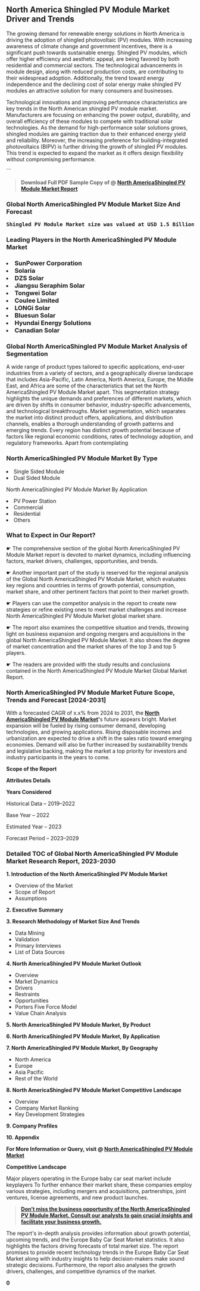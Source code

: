 <p><h2>North America Shingled PV Module Market Driver and Trends</h2><p>The growing demand for renewable energy solutions in North America is driving the adoption of shingled photovoltaic (PV) modules. With increasing awareness of climate change and government incentives, there is a significant push towards sustainable energy. Shingled PV modules, which offer higher efficiency and aesthetic appeal, are being favored by both residential and commercial sectors. The technological advancements in module design, along with reduced production costs, are contributing to their widespread adoption. Additionally, the trend toward energy independence and the declining cost of solar energy make shingled PV modules an attractive solution for many consumers and businesses.</p><p>Technological innovations and improving performance characteristics are key trends in the North American shingled PV module market. Manufacturers are focusing on enhancing the power output, durability, and overall efficiency of these modules to compete with traditional solar technologies. As the demand for high-performance solar solutions grows, shingled modules are gaining traction due to their enhanced energy yield and reliability. Moreover, the increasing preference for building-integrated photovoltaics (BIPV) is further driving the growth of shingled PV modules. This trend is expected to expand the market as it offers design flexibility without compromising performance.</p>```</p><blockquote id="" class=""><strong>Download Full PDF Sample Copy of @&nbsp;<a href="https://www.verifiedmarketreports.com/download-sample/?rid=304416&utm_source=GitHub-Jan&utm_medium=260" target="_blank">North AmericaShingled PV Module Market Report</a>&nbsp;&nbsp;</strong></blockquote><h3 id="" class=""><strong>Global&nbsp;North AmericaShingled PV Module Market Size And Forecast</strong></h3><pre class="reader-text-block__code-block"><strong>Shingled PV Module Market size was valued at USD 1.5 Billion in 2022 and is projected to reach USD 6.1 Billion by 2030, growing at a CAGR of 19.3% from 2024 to 2030.</strong></pre><h3 id="" class="">Leading Players in the&nbsp;North AmericaShingled PV Module Market</h3><h3 class=""></Li><Li>SunPower Corporation</Li><Li> Solaria</Li><Li> DZS Solar</Li><Li> Jiangsu Seraphim Solar</Li><Li> Tongwei Solar</Li><Li> Coulee Limited</Li><Li> LONGi Solar</Li><Li> Bluesun Solar</Li><Li> Hyundai Energy Solutions</Li><Li> Canadian Solar</h3><h3 id="" class="">Global&nbsp;North AmericaShingled PV Module Market Analysis of Segmentation</h3><p id="" class="">A wide range of product types tailored to specific applications, end-user industries from a variety of sectors, and a geographically diverse landscape that includes Asia-Pacific, Latin America, North America, Europe, the Middle East, and Africa are some of the characteristics that set the North AmericaShingled PV Module Market apart. This segmentation strategy highlights the unique demands and preferences of different markets, which are driven by shifts in consumer behavior, industry-specific advancements, and technological breakthroughs. Market segmentation, which separates the market into distinct product offers, applications, and distribution channels, enables a thorough understanding of growth patterns and emerging trends. Every region has distinct growth potential because of factors like regional economic conditions, rates of technology adoption, and regulatory frameworks. Apart from contemplating</p><h3 id="" class="">North AmericaShingled PV Module Market&nbsp;By Type</h3><p></Li><Li>Single Sided Module</Li><Li> Dual Sided Module</p><div class="" data-test-id=""><p>North AmericaShingled PV Module Market&nbsp;By Application</p></div><p class=""></Li><Li>PV Power Station</Li><Li> Commercial</Li><Li> Residential</Li><Li> Others</p><div class="" data-test-id=""><h3><span class="">What to Expect in Our Report?</span></h3></div><div class="" data-test-id=""><p><span class="">☛ The comprehensive section of the global North AmericaShingled PV Module Market report is devoted to market dynamics, including influencing factors, market drivers, challenges, opportunities, and trends.</span></p></div><div class="" data-test-id=""><p><span class="">☛ Another important part of the study is reserved for the regional analysis of the Global North AmericaShingled PV Module Market, which evaluates key regions and countries in terms of growth potential, consumption, market share, and other pertinent factors that point to their market growth.</span></p></div><div class="" data-test-id=""><p><span class="">☛ Players can use the competitor analysis in the report to create new strategies or refine existing ones to meet market challenges and increase North AmericaShingled PV Module Market global market share.</span></p></div><div class="" data-test-id=""><p><span class="">☛ The report also examines the competitive situation and trends, throwing light on business expansion and ongoing mergers and acquisitions in the global North AmericaShingled PV Module Market. It also shows the degree of market concentration and the market shares of the top 3 and top 5 players.</span></p></div><div class="" data-test-id=""><p><span class="">☛ The readers are provided with the study results and conclusions contained in the North AmericaShingled PV Module Market Global Market Report.</span></p></div><div class="" data-test-id=""><h3><span class="">North AmericaShingled PV Module Market Future Scope, Trends and Forecast [2024-2031]</span></h3></div><div class="" data-test-id=""><p><span class="">With a forecasted CAGR of x.x% from 2024 to 2031, the <strong><a href="https://www.verifiedmarketreports.com/download-sample/?rid=304416&utm_source=GitHub-Jan&utm_medium=260" target="_blank">North AmericaShingled PV Module Market</a>'</strong>s future appears bright. Market expansion will be fueled by rising consumer demand, developing technologies, and growing applications. Rising disposable incomes and urbanization are expected to drive a shift in the sales ratio toward emerging economies. Demand will also be further increased by sustainability trends and legislative backing, making the market a top priority for investors and industry participants in the years to come.</span></p><p id="ember66" class="ember-view reader-text-block__paragraph"><strong>Scope of the Report</strong></p><p id="ember67" class="ember-view reader-text-block__paragraph"><strong>Attributes Details</strong></p><p id="ember68" class="ember-view reader-text-block__paragraph"><strong>Years Considered</strong></p><p id="ember69" class="ember-view reader-text-block__paragraph">Historical Data &ndash; 2019&ndash;2022</p><p id="ember70" class="ember-view reader-text-block__paragraph">Base Year &ndash; 2022</p><p id="ember71" class="ember-view reader-text-block__paragraph">Estimated Year &ndash; 2023</p><p id="ember72" class="ember-view reader-text-block__paragraph">Forecast Period &ndash; 2023&ndash;2029</p></div><h3 id="" class="">Detailed TOC of Global North AmericaShingled PV Module Market Research Report, 2023-2030</h3><p id="" class=""><strong>1. Introduction of the North AmericaShingled PV Module Market</strong></p><ul><li>Overview of the Market</li><li>Scope of Report</li><li>Assumptions</li></ul><p id="" class=""><strong>2. Executive Summary</strong></p><p id="" class=""><strong>3. Research Methodology of Market Size And Trends</strong></p><ul><li>Data Mining</li><li>Validation</li><li>Primary Interviews</li><li>List of Data Sources</li></ul><p id="" class=""><strong>4. North AmericaShingled PV Module Market Outlook</strong></p><ul><li>Overview</li><li>Market Dynamics</li><li>Drivers</li><li>Restraints</li><li>Opportunities</li><li>Porters Five Force Model</li><li>Value Chain Analysis</li></ul><p id="" class=""><strong>5. North AmericaShingled PV Module Market, By Product</strong></p><p id="" class=""><strong>6. North AmericaShingled PV Module Market, By Application</strong></p><p id="" class=""><strong>7. North AmericaShingled PV Module Market, By Geography</strong></p><ul><li>North America</li><li>Europe</li><li>Asia Pacific</li><li>Rest of the World</li></ul><p id="" class=""><strong>8. North AmericaShingled PV Module Market Competitive Landscape</strong></p><ul><li>Overview</li><li>Company Market Ranking</li><li>Key Development Strategies</li></ul><p id="" class=""><strong>9. Company Profiles</strong></p><p id="" class=""><strong>10. Appendix</strong></p><p><strong>For More Information or Query, visit&nbsp;@ <a href="https://www.verifiedmarketreports.com/product/shingled-pv-module-market/" target="_blank">North AmericaShingled PV Module Market</a></strong></p><p id="ember61" class="ember-view reader-text-block__paragraph"><strong>Competitive Landscape</strong></p><p id="ember62" class="ember-view reader-text-block__paragraph">Major players operating in the Europe baby car seat market include keyplayers To further enhance their market share, these companies employ various strategies, including mergers and acquisitions, partnerships, joint ventures, license agreements, and new product launches.</p><blockquote id="ember63" class="ember-view reader-text-block__blockquote"><strong><a href="https://www.verifiedmarketreports.com/download-sample/?rid=304416&utm_source=GitHub-Jan&utm_medium=260" target="_blank">Don&rsquo;t miss the business opportunity of the North AmericaShingled PV Module Market. Consult our analysts to gain crucial insights and facilitate your business growth.</a></strong></blockquote><p id="ember64" class="ember-view reader-text-block__paragraph">The report's in-depth analysis provides information about growth potential, upcoming trends, and the Europe Baby Car Seat Market statistics. It also highlights the factors driving forecasts of total market size. The report promises to provide recent technology trends in the Europe Baby Car Seat Market along with industry insights to help decision-makers make sound strategic decisions. Furthermore, the report also analyses the growth drivers, challenges, and competitive dynamics of the market.</p><p class="ember-view reader-text-block__paragraph"><strong>0</strong></p>
